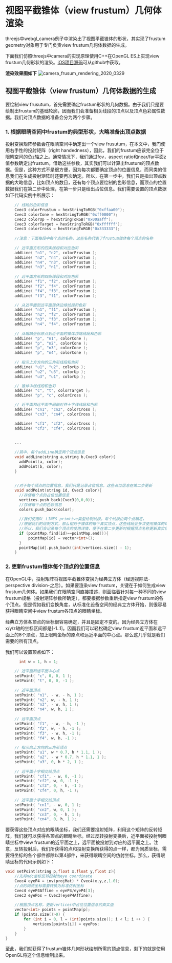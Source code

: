 # 视图平截锥体（view frustum）几何体渲染
threejs中webgl_camera例子中渲染出了视图平截锥体的形状，其实现了frustum geometry对象用于专门负责view frustum几何体数据的生成。

下面我们仿照threejs中camera的实现原理使用C++在OpenGL ES上实现view frustum几何形状的渲染。[iOS项目源码](https://github.com/nintymiles/LearnThreeJSRenderingExamples)可从github中获取。

**渲染效果图如下**
![camera_frusum_rendering_2020_0329](media/camera_frusum_rendering_2020_0329.jpg)


## 视图平截锥体（view frustum）几何体数据的生成
要绘制view frusutum，首先需要确定frustum形状的几何数据。由于我们只是要绘制出frustum的基础轮廓，因而我们会准备相关线段的顶点以及顶点色彩属性数据。我们对顶点数据的准备会分为两个步骤。

### 1. 根据眼睛空间中frustum的典型形状，大略准备出顶点数据
投射变换矩阵参数会在眼睛空间中确定出一个view frusutum，在本文中，我门使用右手性的投射矩阵（right handedness），因此，我们的frustum应该完全位于眼睛空间的负z轴之上。通常情况下，我们通过fov，aspect ratio和near/far平面z值参数确定出frustum。借助这些参数，其实我们可以计算出frustum的顶点数据。但是，这种方式不是很方便，因为每次都要确定顶点的位置信息，而同类的信息我们在生成投射矩阵时还要再次确定。所以，在第一步中，我们只是指出顶点数据的大略信息，比如顶点的数目，还有每个顶点要绘制的色彩信息，而顶点的位置数据我们在第二步中处理，在第一步只是给出占位信息。我们需要设置的顶点数据如下代码实例中所展示：

```cpp
    // 线段的色彩信息
    Cvec3 colorFrustum = hexStringToRGB("0xffaa00");
    Cvec3 colorCone = hexStringToRGB("0xff0000");
    Cvec3 colorUp = hexStringToRGB("0x00aaff");
    Cvec3 colorTarget = hexStringToRGB("0xffffff");
    Cvec3 colorCross = hexStringToRGB("0x333333");
    
    //注意：下面每段中每个点的名称，这些名称代表了frustum锥体每个顶点的名称
    
    // 近平面方形的四条线段和对应色彩
    addLine( "n1", "n2", colorFrustum );
    addLine( "n2", "n4", colorFrustum );
    addLine( "n4", "n3", colorFrustum );
    addLine( "n3", "n1", colorFrustum );
    
    // 远平面方形的四条线段和对应色彩
    addLine( "f1", "f2", colorFrustum );
    addLine( "f2", "f4", colorFrustum );
    addLine( "f4", "f3", colorFrustum );
    addLine( "f3", "f1", colorFrustum );

    // 从近平面到远平面锥体边缘线段和色彩
    addLine( "n1", "f1", colorFrustum );
    addLine( "n2", "f2", colorFrustum );
    addLine( "n3", "f3", colorFrustum );
    addLine( "n4", "f4", colorFrustum );
    
    // 从眼睛坐标原点到近平面的锥体顶端线段和色彩
    addLine( "p", "n1", colorCone );
    addLine( "p", "n2", colorCone );
    addLine( "p", "n3", colorCone );
    addLine( "p", "n4", colorCone );
    
    // 指示上方方向的三角形线段和色彩
    addLine( "u1", "u2", colorUp );
    addLine( "u2", "u3", colorUp );
    addLine( "u3", "u1", colorUp );

    // 锥体中线线段和色彩
    addLine( "c", "t", colorTarget );
    addLine( "p", "c", colorCross );

    // 近平面和远平面中间轴对齐十字线线段和色彩
    addLine( "cn1", "cn2", colorCross );
    addLine( "cn3", "cn4", colorCross );

    addLine( "cf1", "cf2", colorCross );
    addLine( "cf3", "cf4", colorCross );
    
    
    ...
    
    //其中，每个addLine确定两个顶点信息
    void addLine(string a,string b,Cvec3 color){
      addPoint(a, color);
      addPoint(b, color); 
    }
    
    
    //对于每个顶点的位置信息，我们只是记录占位信息，这些占位信息在第二步更新
    void addPoint(string id, Cvec3 color){
      //存储每个点的占位位置信息
      vertices.push_back(Cvec3(0,0,0));
      //存储每个点的色彩信息
      colors.push_back(color);
    
      //我们使用GL_LINES primtive类型绘制线段，每个线段由两个点确定，
      //根据我们的绘制方式，那么相对于锥体的每个真实顶点，这些线段会多次使用锥体的每个顶点。
      //所以，我们会记录每个顶点的使用详情，便于在第二步更新时根据顶点名称更新真实位置信息
      if (pointMap.find(id)==pointMap.end()){
          pointMap[id] = vector<int>();
      }
      pointMap[id].push_back((int)vertices.size() - 1);
    }
```

### 2. 更新frustum锥体每个顶点的位置信息
在OpenGL中，投射矩阵将视图平截锥体变换为经典立方体（经透视除法-perspective division-之后）。如果要渲染view frustum，关键在于如何生成view frustum几何体。如果我们在眼睛空间直接描述，则面临着针对每一种不同的view frustum规格（投射矩阵参数所确定），都要根据参数重新指定view frustum的各个顶点。但是假如我们变换角度，从标准化设备空间的经典立方体开始，则很容易获得眼睛空间中view frustum各顶点的眼睛坐标。

经典立方体各顶点的坐标很容易确定，并且是固定不变的。因为经典立方体在x/y/z轴的坐标区间都是[-1..1]。因而我们可以轻松确定view frustum近平面和远平面上的8个顶点，加上眼睛坐标的原点和远近平面的中心点。那么这几乎就是我们需要的所有顶点。

我们可以设置顶点如下：

```cpp
	  int w = 1, h = 1;
    
    // 近平面和远平面中心点
    setPoint( "c", 0, 0, 1 );
    setPoint( "t", 0, 0, -1 );
    
    // 近平面顶点
    setPoint( "n1", - w, - h, 1 );
    setPoint( "n2", w, - h, 1 );
    setPoint( "n3", - w, h, 1 );
    setPoint( "n4", w, h, 1 );
    
    // 远平面顶点
    setPoint( "f1", - w, - h, -1 );
    setPoint( "f2", w, - h, -1 );
    setPoint( "f3", - w, h, -1 );
    setPoint( "f4", w, h, -1 );
    
    // 指示向上方向的三角形顶点
    setPoint( "u1", w * 0.7, h * 1.1, 1 );
    setPoint( "u2", - w * 0.7, h * 1.1, 1 );
    setPoint( "u3", 0, h * 2, 1 );
    
    // 远平面十字相交线顶点
    setPoint( "cf1", - w, 0, -1 );
    setPoint( "cf2", w, 0, -1 );
    setPoint( "cf3", 0, - h, -1 );
    setPoint( "cf4", 0, h, -1 );
    
    // 近平面十字相交线顶点
    setPoint( "cn1", - w, 0, 1 );
    setPoint( "cn2", w, 0, 1 );
    setPoint( "cn3", 0, - h, 1 );
    setPoint( "cn4", 0, h, 1 );
```

要获得这些顶点对应的眼睛坐标，我们还需要投射矩阵，利用这个矩阵的反转矩阵，我们就可以获得各顶点的眼睛坐标。经过反转投射变换后，近平面被投射到眼睛坐标中view frustum的近平面之上，远平面被投射到对应的远平面之上。注意，反转投射后，我们所获得的点和投射变换所获得的点一样，都为同质坐标，需要将坐标的各个部件都除以第4部件，来获得眼睛空间的仿射坐标。那么，获得眼睛坐标的代码示例如下：

```cpp
void setPoint(string p,float x,float y,float z){
    //先将ndc坐标反转投射为eye coordinate
    Cvec4 eyeP4 = inv(projMat) * Cvec4(x,y,z,1.0);
    //点的同质坐标需要转换为标准仿射坐标
    Cvec4 eyeP4Affine = eyeP4/eyeP4[3];
    Cvec3 eyePos = Cvec3(eyeP4Affine);
    
    //根据顶点名称，更新vertices中占位位置信息的真实值
    vector<int> points = pointMap[p];
    if (points.size()>0) {
        for (int i = 0, l = (int)points.size(); i < l; i ++ ) {
            vertices[points[i]] = eyePos;
        }   
    } 
}
```

至此，我们就获得了frustum锥体几何形状绘制所需的顶点信息，剩下的就是使用OpenGL将这个信息绘制出来。




